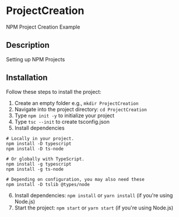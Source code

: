 # ProjectCreation
NPM Project Creation Example

## Description

Setting up NPM Projects

## Installation

Follow these steps to install the project:

1. Create an empty folder e.g., `mkdir ProjectCreation`
2. Navigate into the project directory: `cd ProjectCreation`
3. Type `npm init -y` to initialize your project
4. Type `tsc --init` to create tsconfig.json
5. Install dependencies
```
# Locally in your project.
npm install -D typescript
npm install -D ts-node

# Or globally with TypeScript.
npm install -g typescript
npm install -g ts-node

# Depending on configuration, you may also need these
npm install -D tslib @types/node
```

6. Install dependencies: `npm install` or `yarn install` (if you're using Node.js)
7. Start the project: `npm start` or `yarn start` (if you're using Node.js)
